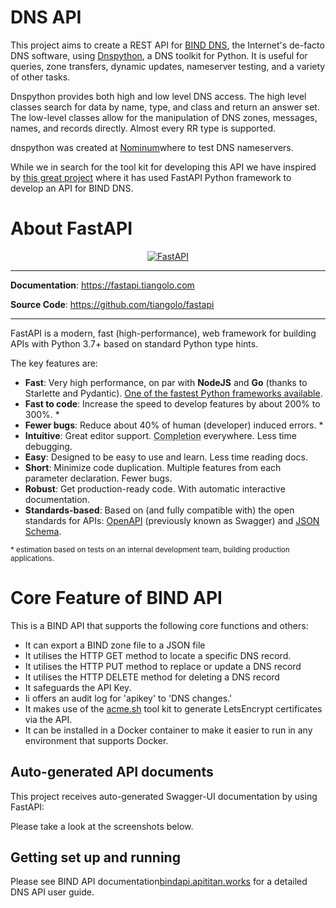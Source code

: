 # DNS API

This project aims to create a REST API for [BIND DNS](https://www.isc.org/bind/), the Internet's de-facto DNS software, using [Dnspython](https://www.dnspython.org/), a DNS toolkit for Python. It is useful for queries, zone transfers, dynamic updates, nameserver testing, and a variety of other tasks.

Dnspython provides both high and low level DNS access. The high level classes search for data by name, type, and class and return an answer set. The low-level classes allow for the manipulation of DNS zones, messages, names, and records directly. Almost every RR type is supported.

dnspython was created at [Nominum](https://www.nominum.com)where to test DNS nameservers.

While we in search for  the tool kit for developing this API we have inspired by [this great project](https://gitlab.com/jaytuck/bind-rest-api) where it has used FastAPI Python  framework to develop an API for BIND DNS. 

# About FastAPI 

<p align="center">
  <a href="https://fastapi.tiangolo.com"><img src="https://fastapi.tiangolo.com/img/logo-margin/logo-teal.png" alt="FastAPI"></a>
</p>

---

**Documentation**: <a href="https://fastapi.tiangolo.com" target="_blank">https://fastapi.tiangolo.com</a>

**Source Code**: <a href="https://github.com/tiangolo/fastapi" target="_blank">https://github.com/tiangolo/fastapi</a>

---

FastAPI is a modern, fast (high-performance), web framework for building APIs with Python 3.7+ based on standard Python type hints.

The key features are:

* **Fast**: Very high performance, on par with **NodeJS** and **Go** (thanks to Starlette and Pydantic). [One of the fastest Python frameworks available](#performance).
* **Fast to code**: Increase the speed to develop features by about 200% to 300%. *
* **Fewer bugs**: Reduce about 40% of human (developer) induced errors. *
* **Intuitive**: Great editor support. <abbr title="also known as auto-complete, autocompletion, IntelliSense">Completion</abbr> everywhere. Less time debugging.
* **Easy**: Designed to be easy to use and learn. Less time reading docs.
* **Short**: Minimize code duplication. Multiple features from each parameter declaration. Fewer bugs.
* **Robust**: Get production-ready code. With automatic interactive documentation.
* **Standards-based**: Based on (and fully compatible with) the open standards for APIs: <a href="https://github.com/OAI/OpenAPI-Specification" class="external-link" target="_blank">OpenAPI</a> (previously known as Swagger) and <a href="https://json-schema.org/" class="external-link" target="_blank">JSON Schema</a>.

<small>* estimation based on tests on an internal development team, building production applications.</small>

# Core Feature of BIND API

This is a BIND API that supports the following core functions and others:

* It can  export a BIND  zone file to a JSON  file
* It utilises the HTTP GET method to locate a specific DNS record.
* It utilises the HTTP PUT  method to replace or update a DNS record
* It utilises the HTTP DELETE method for deleting a DNS record
* It safeguards the API Key. 
* Ii offers an audit log for 'apikey' to 'DNS changes.'
* It makes use of the [acme.sh](https://acme.sh) tool kit to generate LetsEncrypt certificates via the API.
* It can be installed in a Docker container to make it easier to run in any environment that supports Docker.

## Auto-generated API documents

This project receives auto-generated Swagger-UI documentation by using FastAPI: 

Please take a look at the screenshots below.

## Getting set up and running

Please see BIND API documentation[bindapi.apititan.works](https://bindapi.apititan.works) for a detailed DNS API user guide.

